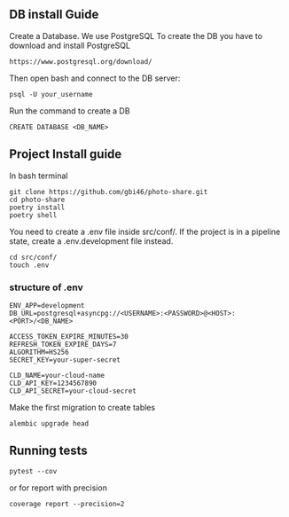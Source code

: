 ## DB install Guide

Create a Database. We use PostgreSQL
To create the DB you have to download and install PostgreSQL

```
https://www.postgresql.org/download/
```
Then open bash and connect to the DB server:

```
psql -U your_username
```

Run the command to create a DB

```
CREATE DATABASE <DB_NAME>
```

## Project Install guide

In bash terminal

```
git clone https://github.com/gbi46/photo-share.git
cd photo-share
poetry install
poetry shell
```

You need to create a .env file inside src/conf/.
If the project is in a pipeline state, create a .env.development file instead.
```
cd src/conf/
touch .env
```

### **structure of .env**

```
ENV_APP=development
DB_URL=postgresql+asyncpg://<USERNAME>:<PASSWORD>@<HOST>:<PORT>/<DB_NAME>

ACCESS_TOKEN_EXPIRE_MINUTES=30
REFRESH_TOKEN_EXPIRE_DAYS=7
ALGORITHM=HS256
SECRET_KEY=your-super-secret

CLD_NAME=your-cloud-name
CLD_API_KEY=1234567890
CLD_API_SECRET=your-cloud-secret
```

Make the first migration to create tables

```
alembic upgrade head
```

## Running tests

```
pytest --cov
```

or for report with precision

```
coverage report --precision=2
```